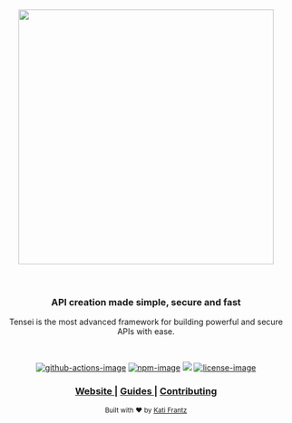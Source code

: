<div align="center">
  <br />
  <br />
  <img src="https://res.cloudinary.com/bahdcoder/image/upload/v1604236130/Asset_1_4x_fhcfyg.png" width="450px">
</div>

<br />

<br />

<div align="center">
  <h3>
    <strong>
    API creation made simple, secure and fast
    </strong>
  </h3>
  <p>Tensei is the most advanced framework for building powerful and secure APIs with ease. </p>
</div>

<br />

<div align="center">


[![github-actions-image]][github-actions-url] [![npm-image]][npm-url] ![][typescript-image] [![license-image]][license-url]

</div>

<div align="center">
  <h3>
    <a href="https://tenseijs.com">
      Website
    </a>
    <span> | </span>
    <a href="https://tenseijs.com/docs">
      Guides
    </a>
    <span> | </span>
    <a href="CONTRIBUTING.md">
      Contributing
    </a>
  </h3>
</div>

<div align="center">
  <sub>Built with ❤︎ by <a href="https://github.com/bahdcoder">Kati Frantz</a>
</div>

[github-actions-image]: https://img.shields.io/github/workflow/status/tenseijs/tensei/Tests?style=for-the-badge
[github-actions-url]: https://github.com/tenseijs/tensei/actions?query=workflow%3ATests "github-actions"

[npm-image]: https://img.shields.io/npm/v/@tensei/core.svg?style=for-the-badge&logo=npm
[npm-url]: https://www.npmjs.com/package/@tensei/core "npm"

[typescript-image]: https://img.shields.io/badge/Typescript-294E80.svg?style=for-the-badge&logo=typescript

[license-url]: LICENSE.md
[license-image]: https://img.shields.io/github/license/tenseijs/tensei?style=for-the-badge
